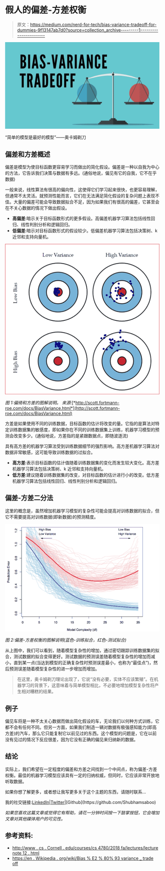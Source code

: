 # 假人的偏差-方差权衡

> 原文：<https://medium.com/nerd-for-tech/bias-variance-tradeoff-for-dummies-9f13147ab7d0?source=collection_archive---------1----------------------->

![](img/6646af8950e3a22179a602a1885fb465.png)

“简单的模型是最好的模型”——奥卡姆剃刀

## 偏差和方差概述

偏差是模型为使目标函数更容易学习而做出的简化假设。偏差是一种以自我为中心的方法，它告诉我们决策与数据有多远。(通俗地说，偏见有它的自我，它不在乎数据)

一般来说，线性算法有很高的偏向性，这使得它们学习起来很快，也更容易理解，但通常不太灵活。就预测性能而言，它们在无法满足简化假设的复杂问题上表现不佳。大量的偏差可能会导致数据拟合不足，因为如果我们有很高的偏差，它甚至会在不关心数据的情况下做出假设。

*   **高偏差**:暗示关于目标函数形式的更多假设。高偏差机器学习算法包括线性回归、线性判别分析和逻辑回归。
*   **低偏差**:暗示对目标函数形式的假设较少。低偏差机器学习算法包括决策树、k 近邻和支持向量机。

![](img/3ebfa97fce31fd3f730cfe0bb396d708.png)

*图 1:偏倚和方差的图解说明。
来源:*[*http://scott.fortmann-roe.com/docs/BiasVariance.html*](http://scott.fortmann-roe.com/docs/BiasVariance.html)

方差是如果使用不同的训练数据，目标函数的估计将改变的量。它指的是算法对特定训练数据集的敏感度，即如果你在不同的训练数据集上训练，机器学习模型的预测会改变多少。(通俗地说，方差指的是紧跟数据点，即随波逐流)

具有高方差的机器学习算法受到训练数据细节的强烈影响。高方差机器学习算法对数据非常敏感，这可能导致训练数据的过拟合。

*   **高方差**:表示目标函数的估计值随着训练数据集的变化而发生较大变化。高方差机器学习算法包括决策树、k 近邻和支持向量机。
*   **低方差**:建议随着训练数据集的改变，对目标函数的估计进行小的改变。低方差机器学习算法包括线性回归、线性判别分析和逻辑回归。

## 偏差-方差二分法

这里的概念是，虽然增加机器学习模型的复杂性可能会提高对训练数据的拟合，但它不需要提高对训练数据(即新数据)的预测精度。

![](img/611feced90586e711462e3dbb0a8f7fa.png)

*图 2:偏差-方差权衡的图解说明(蓝色-训练拟合，红色-测试拟合)*

从上图中，我们可以看到，随着模型复杂性的增加，通过密切跟踪训练数据集的拟合，测试数据的拟合变得更好。测试数据的预测误差随着模型复杂性的增加而减小，直到某一点(当达到模型的正确复杂性时预测误差最小，也称为“最佳点”)，然后预测误差随着模型复杂性的进一步增加而增加。

> 在这里，奥卡姆剃刀理论出现了，它说“没有必要，实体不应该繁殖”。在机器学习的背景下，这意味着与简单模型相比，不必要地增加模型复杂性将产生相对糟糕的结果。

## **例子**

偏见车将是一种不太关心数据而做出简化假设的车，无论我们以何种方式训练，它都不会有任何不同。但另一方面，如果我们制造一辆对数据有极强感知能力(即高方差)的汽车，那么它只能复制它以前见过的东西。这个模型的问题是，它在以前没有见过的情况下反应很差，因为它没有正确的偏见来归纳新的数据。

## 结论

实际上，我们希望在一定程度的偏差和方差之间找到一个中间点，称为偏差-方差权衡。最佳的机器学习模型应该具有一定的归纳权威，但同时，它应该非常开放地听取数据。

如果你想了解更多，或者想让我写更多关于这个主题的东西，请随时联系…

我的社交链接:[LinkedIn](https://www.linkedin.com/in/shubhamsaboo/)|[Twitter](https://twitter.com/Saboo_Shubham_)|[Github](https://github.com/Shubhamsaboo)

*如果您喜欢这篇文章或觉得它有帮助，请花一分钟时间按一下鼓掌按钮，它会增加文章对其他媒体用户的可见性。*

## 参考资料:

*   [http://www . cs . Cornell . edu/courses/cs 4780/2018 fa/lectures/lecture note 12 . html](http://www.cs.cornell.edu/courses/cs4780/2018fa/lectures/lecturenote12.html)
*   [https://en . Wikipedia . org/wiki/Bias % E2 % 80% 93 variance _ trade off](https://en.wikipedia.org/wiki/Bias%E2%80%93variance_tradeoff)